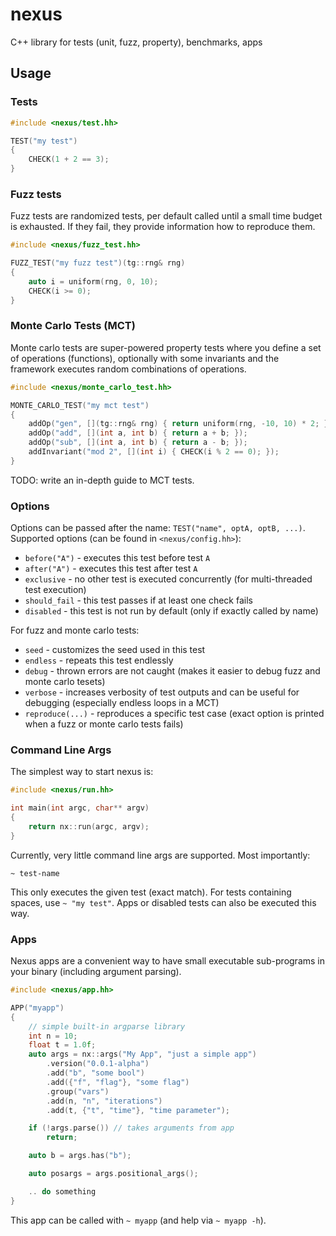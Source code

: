 # nexus

C++ library for tests (unit, fuzz, property), benchmarks, apps

## Usage

### Tests

```cpp
#include <nexus/test.hh>

TEST("my test")
{
    CHECK(1 + 2 == 3);
}
```


### Fuzz tests

Fuzz tests are randomized tests, per default called until a small time budget is exhausted.
If they fail, they provide information how to reproduce them.

```cpp
#include <nexus/fuzz_test.hh>

FUZZ_TEST("my fuzz test")(tg::rng& rng)
{
    auto i = uniform(rng, 0, 10);
    CHECK(i >= 0);
}
```


### Monte Carlo Tests (MCT)

Monte carlo tests are super-powered property tests where you define a set of operations (functions), optionally with some invariants and the framework executes random combinations of operations.

```cpp
#include <nexus/monte_carlo_test.hh>

MONTE_CARLO_TEST("my mct test")
{
    addOp("gen", [](tg::rng& rng) { return uniform(rng, -10, 10) * 2; }
    addOp("add", [](int a, int b) { return a + b; });
    addOp("sub", [](int a, int b) { return a - b; });
    addInvariant("mod 2", [](int i) { CHECK(i % 2 == 0); });
}
```

TODO: write an in-depth guide to MCT tests.


### Options

Options can be passed after the name: `TEST("name", optA, optB, ...)`.
Supported options (can be found in `<nexus/config.hh>`):

* `before("A")` - executes this test before test `A`
* `after("A")` - executes this test after test `A`
* `exclusive` - no other test is executed concurrently (for multi-threaded test execution)
* `should_fail` - this test passes if at least one check fails
* `disabled` - this test is not run by default (only if exactly called by name)

For fuzz and monte carlo tests:

* `seed` - customizes the seed used in this test
* `endless` - repeats this test endlessly
* `debug` - thrown errors are not caught (makes it easier to debug fuzz and monte carlo tesets)
* `verbose` - increases verbosity of test outputs and can be useful for debugging (especially endless loops in a MCT)
* `reproduce(...)` - reproduces a specific test case (exact option is printed when a fuzz or monte carlo tests fails)


### Command Line Args

The simplest way to start nexus is:

```cpp
#include <nexus/run.hh>

int main(int argc, char** argv)
{
    return nx::run(argc, argv);
}
```

Currently, very little command line args are supported.
Most importantly:

`~ test-name` 

This only executes the given test (exact match).
For tests containing spaces, use `~ "my test"`.
Apps or disabled tests can also be executed this way.


### Apps

Nexus apps are a convenient way to have small executable sub-programs in your binary (including argument parsing).

```cpp
#include <nexus/app.hh>

APP("myapp")
{
    // simple built-in argparse library
    int n = 10;
    float t = 1.0f;
    auto args = nx::args("My App", "just a simple app")
        .version("0.0.1-alpha")
        .add("b", "some bool")
        .add({"f", "flag"}, "some flag")
        .group("vars")
        .add(n, "n", "iterations")
        .add(t, {"t", "time"}, "time parameter");

    if (!args.parse()) // takes arguments from app
        return;

    auto b = args.has("b");

    auto posargs = args.positional_args();

    .. do something
}
```

This app can be called with `~ myapp` (and help via `~ myapp -h`).
